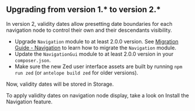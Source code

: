 

## Upgrading from version 1.* to version 2.*

In version 2, validity dates allow presetting date boundaries for each navigation node to control their own and their descendants visibility.

* Upgrade `Navigation` module to at least 2.0.0 version. See [Migration Guide - Navigation](/docs/pbc/all/content-management-system/{{site.version}}/install-and-upgrade/upgrade-modules/upgrade-the-navigation-module.html) to learn how to migrate the `Navigation` module.
* Update the `NavigationGui` module to at least 2.0.0 version in your `composer.json`.
* Make sure the new Zed user interface assets are built by running `npm run zed` (or `antelope build zed` for older versions).

Now, validity dates will be stored in Storage.

To apply validity dates on navigation node display, take a look on Install the Navigation feature.
